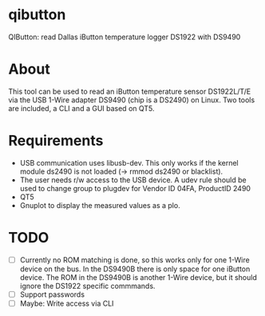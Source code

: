 qibutton
========

QIButton: read Dallas iButton temperature logger DS1922 with DS9490

About
=====
This tool can be used to read an iButton temperature sensor DS1922L/T/E
via the USB 1-Wire adapter DS9490 (chip is a DS2490) on Linux. 
Two tools are included, a CLI and a GUI based on QT5. 

Requirements
============
* USB communication uses libusb-dev. This only works if the kernel 
module ds2490 is not loaded (-> rmmod ds2490 or blacklist).
* The user needs r/w access to the USB device. A udev rule should
be used to change group to plugdev for Vendor ID 04FA, ProductID 2490
* QT5
* Gnuplot to display the measured values as a plo.


TODO
====
- [ ] Currently no ROM matching is done, so this works only for one 
1-Wire device on the bus. In the DS9490B there is only space for
one iButton device. The ROM in the DS9490B is another 1-Wire device,
but it should ignore the DS1922 specific commmands.
- [ ] Support passwords
- [ ] Maybe: Write access via CLI
